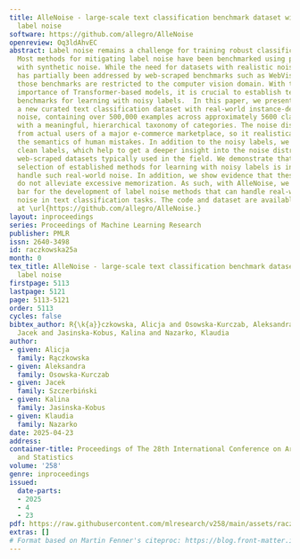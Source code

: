 ```yaml
---
title: AlleNoise - large-scale text classification benchmark dataset with real-world
  label noise
software: https://github.com/allegro/AlleNoise
openreview: Oq3ldAhvEC
abstract: Label noise remains a challenge for training robust classification models.
  Most methods for mitigating label noise have been benchmarked using primarily datasets
  with synthetic noise. While the need for datasets with realistic noise distribution
  has partially been addressed by web-scraped benchmarks such as WebVision and Clothing1M,
  those benchmarks are restricted to the computer vision domain. With the growing
  importance of Transformer-based models, it is crucial to establish text classification
  benchmarks for learning with noisy labels.  In this paper, we present AlleNoise,
  a new curated text classification dataset with real-world instance-dependent label
  noise, containing over 500,000 examples across approximately 5600 classes, complemented
  with a meaningful, hierarchical taxonomy of categories. The noise distribution comes
  from actual users of a major e-commerce marketplace, so it realistically reflects
  the semantics of human mistakes. In addition to the noisy labels, we provide human-verified
  clean labels, which help to get a deeper insight into the noise distribution, unlike
  web-scraped datasets typically used in the field. We demonstrate that a representative
  selection of established methods for learning with noisy labels is inadequate to
  handle such real-world noise. In addition, we show evidence that these algorithms
  do not alleviate excessive memorization. As such, with AlleNoise, we set a high
  bar for the development of label noise methods that can handle real-world label
  noise in text classification tasks. The code and dataset are available for download
  at \url{https://github.com/allegro/AlleNoise.}
layout: inproceedings
series: Proceedings of Machine Learning Research
publisher: PMLR
issn: 2640-3498
id: raczkowska25a
month: 0
tex_title: AlleNoise - large-scale text classification benchmark dataset with real-world
  label noise
firstpage: 5113
lastpage: 5121
page: 5113-5121
order: 5113
cycles: false
bibtex_author: R{\k{a}}czkowska, Alicja and Osowska-Kurczab, Aleksandra and Szczerbi{\'n}ski,
  Jacek and Jasinska-Kobus, Kalina and Nazarko, Klaudia
author:
- given: Alicja
  family: Rączkowska
- given: Aleksandra
  family: Osowska-Kurczab
- given: Jacek
  family: Szczerbiński
- given: Kalina
  family: Jasinska-Kobus
- given: Klaudia
  family: Nazarko
date: 2025-04-23
address:
container-title: Proceedings of The 28th International Conference on Artificial Intelligence
  and Statistics
volume: '258'
genre: inproceedings
issued:
  date-parts:
  - 2025
  - 4
  - 23
pdf: https://raw.githubusercontent.com/mlresearch/v258/main/assets/raczkowska25a/raczkowska25a.pdf
extras: []
# Format based on Martin Fenner's citeproc: https://blog.front-matter.io/posts/citeproc-yaml-for-bibliographies/
---
```

